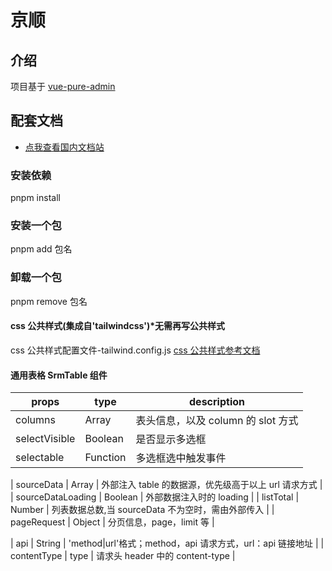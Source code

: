 <h1>京顺</h1>

## 介绍

项目基于 [vue-pure-admin](https://github.com/xiaoxian521/vue-pure-admin)

## 配套文档

- [点我查看国内文档站](https://yiming_chang.gitee.io/pure-admin-doc)

### 安装依赖

pnpm install

### 安装一个包

pnpm add 包名

### 卸载一个包

pnpm remove 包名

#### css 公共样式(集成自'tailwindcss')\*无需再写公共样式

css 公共样式配置文件-tailwind.config.js
[css 公共样式参考文档](https://www.tailwindcss.cn/docs)

#### 通用表格 SrmTable 组件

| props         | type     | description                        |
| ------------- | -------- | ---------------------------------- |
| columns       | Array    | 表头信息，以及 column 的 slot 方式 |
| selectVisible | Boolean  | 是否显示多选框                     |
| selectable    | Function | 多选框选中触发事件                 |

<!-- 外部注入数据传参 -->

| sourceData | Array | 外部注入 table 的数据源，优先级高于以上 url 请求方式 |
| sourceDataLoading | Boolean | 外部数据注入时的 loading |
| listTotal | Number | 列表数据总数,当 sourceData 不为空时，需由外部传入 |
| pageRequest | Object | 分页信息，page，limit 等 |

<!-- 组件内部调用接口 -->

| api | String | 'method|url'格式；method，api 请求方式，url：api 链接地址 |
| contentType | type | 请求头 header 中的 content-type |
